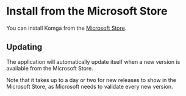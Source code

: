 # Install from the Microsoft Store

You can install Komga from the [Microsoft Store](https://www.microsoft.com/store/apps/9N924KC4S4HG).

## Updating

The application will automatically update itself when a new version is available from the Microsoft Store.

Note that it takes up to a day or two for new releases to show in the Microsoft Store, as Microsoft needs to validate every new version.